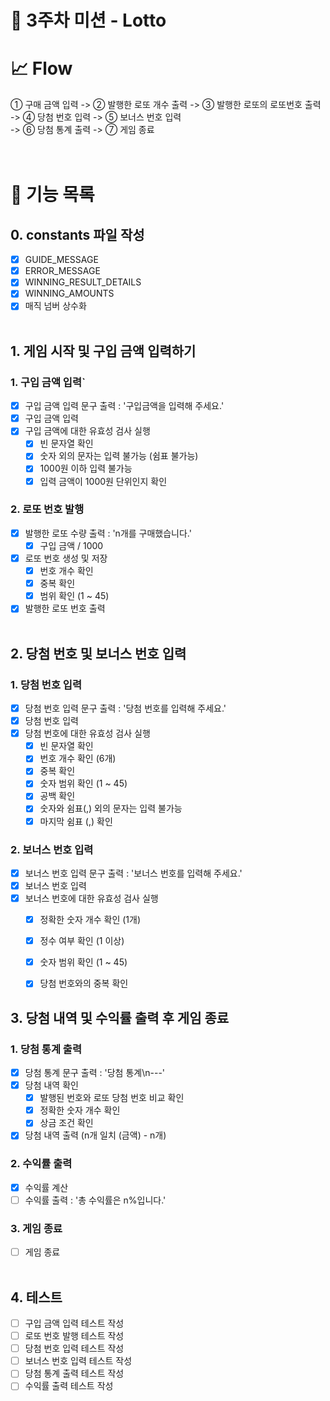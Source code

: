 # 🚀 3주차 미션 - Lotto

# 📈 Flow
① 구매 금액 입력 -> ② 발행한 로또 개수 출력 -> ③ 발행한 로또의 로또번호 출력<br />
-> ④ 당첨 번호 입력 -> ⑤ 보너스 번호 입력<br />
-> ⑥ 당첨 통계 출력 -> ⑦ 게임 종료<br />
<br /><br />

# 📝 기능 목록
## 0. constants 파일 작성
- [x] GUIDE_MESSAGE
- [x] ERROR_MESSAGE
- [x] WINNING_RESULT_DETAILS
- [x] WINNING_AMOUNTS
- [x] 매직 넘버 상수화<br /><br />

## 1. 게임 시작 및 구입 금액 입력하기
### 1. 구입 금액 입력`
   - [x] 구입 금액 입력 문구 출력 : '구입금액을 입력해 주세요.'
   - [x] 구입 금액 입력
   - [x] 구입 금액에 대한 유효성 검사 실행
     - [x] 빈 문자열 확인
     - [x] 숫자 외의 문자는 입력 불가능 (쉼표 불가능)
     - [x] 1000원 이하 입력 불가능
     - [x] 입력 금액이 1000원 단위인지 확인
### 2. 로또 번호 발행
   - [x] 발행한 로또 수량 출력 : 'n개를 구매했습니다.'
     - [x] 구입 금액 / 1000
  -  [x] 로또 번호 생성 및 저장
     - [x] 번호 개수 확인
     - [x] 중복 확인
     - [x] 범위 확인 (1 ~ 45)
   - [x] 발행한 로또 번호 출력<br /><br />

## 2. 당첨 번호 및 보너스 번호 입력
### 1. 당첨 번호 입력
   - [x] 당첨 번호 입력 문구 출력 : '당첨 번호를 입력해 주세요.'
   - [x] 당첨 번호 입력
   - [x] 당첨 번호에 대한 유효성 검사 실행
     - [x] 빈 문자열 확인
     - [x] 번호 개수 확인 (6개)
     - [x] 중복 확인
     - [x] 숫자 범위 확인 (1 ~ 45)
     - [x] 공백 확인
     - [x] 숫자와 쉼표(,) 외의 문자는 입력 불가능
     - [x] 마지막 쉼표 (,) 확인
### 2. 보너스 번호 입력
   - [x] 보너스 번호 입력 문구 출력 : '보너스 번호를 입력해 주세요.'
   - [x] 보너스 번호 입력
   - [x] 보너스 번호에 대한 유효성 검사 실행<br />
     - [x] 정확한 숫자 개수 확인 (1개)
     - [x] 정수 여부 확인 (1 이상)
     - [x] 숫자 범위 확인 (1 ~ 45)
     - [x] 당첨 번호와의 중복 확인 <br />


## 3. 당첨 내역 및 수익률 출력 후 게임 종료
### 1. 당첨 통계 출력
   - [x] 당첨 통계 문구 출력 : '당첨 통계\n---'
   - [x] 당첨 내역 확인
     - [x] 발행된 번호와 로또 당첨 번호 비교 확인
     - [x] 정확한 숫자 개수 확인
     - [x] 상금 조건 확인
   - [x] 당첨 내역 출력 (n개 일치 (금액) - n개)
### 2. 수익률 출력
   - [x] 수익률 계산
   - [ ] 수익률 출력 : '총 수익률은 n%입니다.'
### 3. 게임 종료
   - [ ] 게임 종료<br /><br />

## 4. 테스트
- [ ] 구입 금액 입력 테스트 작성
- [ ] 로또 번호 발행 테스트 작성
- [ ] 당첨 번호 입력 테스트 작성
- [ ] 보너스 번호 입력 테스트 작성
- [ ] 당첨 통계 출력 테스트 작성
- [ ] 수익률 출력 테스트 작성

<br /><br />